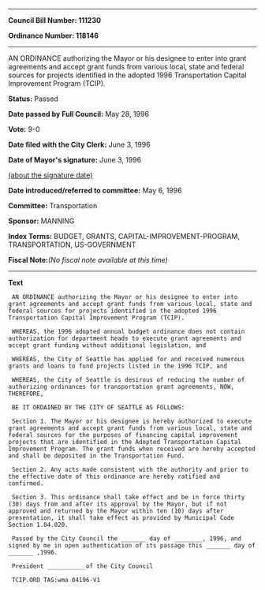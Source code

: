 

********

**Council Bill Number: 111230**
   
**Ordinance Number: 118146**
********

 AN ORDINANCE authorizing the Mayor or his designee to enter into grant agreements and accept grant funds from various local, state and federal sources for projects identified in the adopted 1996 Transportation Capital Improvement Program (TCIP).

**Status:** Passed
   
**Date passed by Full Council:** May 28, 1996
   
**Vote:** 9-0
   
**Date filed with the City Clerk:** June 3, 1996
   
**Date of Mayor's signature:** June 3, 1996
   
[(about the signature date)](/~public/approvaldate.htm)
   
   
   
**Date introduced/referred to committee:** May 6, 1996
   
**Committee:** Transportation
   
**Sponsor:** MANNING
   
   
**Index Terms:** BUDGET, GRANTS, CAPITAL-IMPROVEMENT-PROGRAM, TRANSPORTATION, US-GOVERNMENT

**Fiscal Note:**_(No fiscal note available at this time)_

********

**Text**
   
```
 AN ORDINANCE authorizing the Mayor or his designee to enter into grant agreements and accept grant funds from various local, state and federal sources for projects identified in the adopted 1996 Transportation Capital Improvement Program (TCIP).

 WHEREAS, the 1996 adopted annual budget ordinance does not contain authorization for department heads to execute grant agreements and accept grant funding without additional legislation, and

 WHEREAS, the City of Seattle has applied for and received numerous grants and loans to fund projects listed in the 1996 TCIP, and

 WHEREAS, the City of Seattle is desirous of reducing the number of authorizing ordinances for transportation grant agreements, NOW, THEREFORE,

 BE IT ORDAINED BY THE CITY OF SEATTLE AS FOLLOWS:

 Section 1. The Mayor or his designee is hereby authorized to execute grant agreements and accept grant funds from various local, state and federal sources for the purposes of financing capital improvement projects that are identified in the Adopted Transportation Capital Improvement Program. The grant funds when received are hereby accepted and shall be deposited in the Transportation Fund.

 Section 2. Any acts made consistent with the authority and prior to the effective date of this ordinance are hereby ratified and confirmed.

 Section 3. This ordinance shall take effect and be in force thirty (30) days from and after its approval by the Mayor, but if not approved and returned by the Mayor within ten (10) days after presentation, it shall take effect as provided by Municipal Code Section 1.04.020.

 Passed by the City Council the _______ day of ________, 1996, and signed by me in open authentication of its passage this _______ day of _______ ,1996.

 President ___________of the City Council

 TCIP.ORD TAS:wma 04196-V1

```

